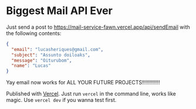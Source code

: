 # Biggest Mail API Ever

Just send a post to https://mail-service-fawn.vercel.app/api/sendEmail with the following contents:

```json
{
  "email": "lucasheriques@gmail.com",
  "subject": "Assunto doiloaks",
  "message": "Oiturubom",
  "name": "Lucas"
}
```

Yay email now works for ALL YOUR FUTURE PROJECTS!!!!!!!!!!!!

Published with [Vercel](https://vercel.com/). Just run `vercel` in the command line, works like magic. Use `vercel dev` if you wanna test first.
